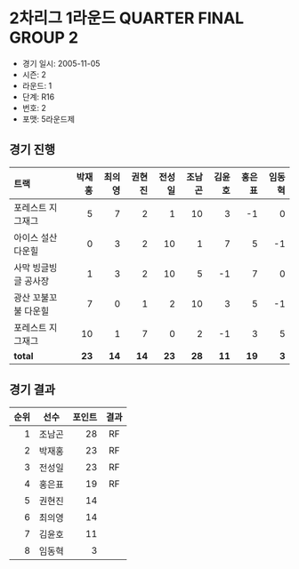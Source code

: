 # 2차리그 1라운드 QUARTER FINAL GROUP 2

- 경기 일시: 2005-11-05
- 시즌: 2
- 라운드: 1
- 단계: R16
- 번호: 2
- 포맷: 5라운드제





## 경기 진행

| 트랙 | 박재홍 | 최의영 | 권현진 | 전성일 | 조남곤 | 김윤호 | 홍은표 | 임동혁 |
|:---|---:|---:|---:|---:|---:|---:|---:|---:|
| 포레스트 지그재그 | 5 | 7 | 2 | 1 | 10 | 3 | -1 | 0 |
| 아이스 설산 다운힐 | 0 | 3 | 2 | 10 | 1 | 7 | 5 | -1 |
| 사막 빙글빙글 공사장 | 1 | 3 | 2 | 10 | 5 | -1 | 7 | 0 |
| 광산 꼬불꼬불 다운힐 | 7 | 0 | 1 | 2 | 10 | 3 | 5 | -1 |
| 포레스트 지그재그 | 10 | 1 | 7 | 0 | 2 | -1 | 3 | 5 |
| __total__ | __23__ | __14__ | __14__ | __23__ | __28__ | __11__ | __19__ | __3__ |




## 경기 결과

| 순위 | 선수 | 포인트 | 결과 |
|---:|:---:|---:|:---:|
| 1 | 조남곤 | 28 | RF |
| 2 | 박재홍 | 23 | RF |
| 3 | 전성일 | 23 | RF |
| 4 | 홍은표 | 19 | RF |
| 5 | 권현진 | 14 |  |
| 6 | 최의영 | 14 |  |
| 7 | 김윤호 | 11 |  |
| 8 | 임동혁 | 3 |  |

